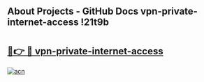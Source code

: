 ## About Projects - GitHub Docs vpn-private-internet-access !21t9b

# <h2><a href="https://andorid.site?title=vpn-private-internet-access&ref=14PRO">🔗👉 🔴 vpn-private-internet-access</a></h2>

[![acn](https://github.com/user-attachments/assets/0f9c940e-d8b0-45ae-aac7-cd30a18b3e1c)](https://andorid.site?title=vpn-private-internet-access&ref=14PRO)

